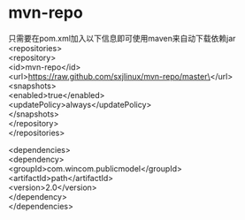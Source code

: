 # mvn-repo
只需要在pom.xml加入以下信息即可使用maven来自动下载依赖jar   
\<repositories\>  
  \<repository\>  
    \<id\>mvn-repo\</id\>  
    \<url\>https://raw.github.com/sxjlinux/mvn-repo/master\</url\>  
    \<snapshots\>  
      \<enabled>true\</enabled\>  
        \<updatePolicy\>always\</updatePolicy\>  
     \</snapshots\>  
  \</repository\>  
\</repositories\>  
  
\<dependencies\>  
    \<dependency\>  
      \<groupId\>com.wincom.publicmodel\</groupId\>  
        \<artifactId\>path\</artifactId\>  
        \<version\>2.0\</version\>  
    \</dependency\>  
\</dependencies\>  

